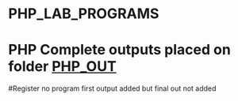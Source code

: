 # PHP_LAB_PROGRAMS

# PHP Complete outputs placed on folder <a href="https://github.com/Mubashir-angathil/PHP_LAB_PROGRAMS/tree/main/PHP_OUT">PHP_OUT</a>


#Register no program first output added but final out not added

